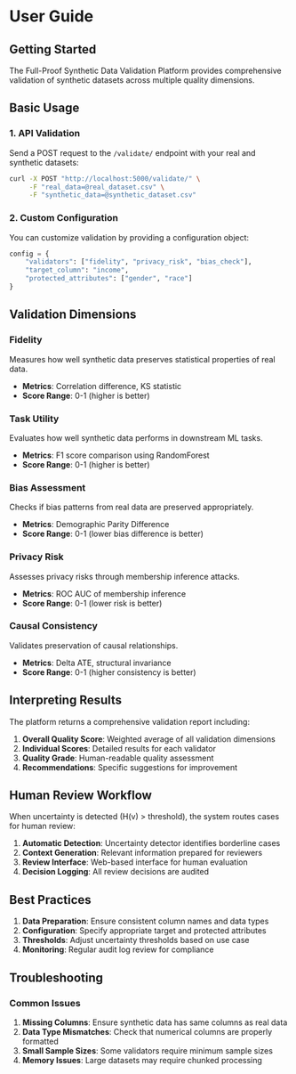 
# User Guide

## Getting Started

The Full-Proof Synthetic Data Validation Platform provides comprehensive validation of synthetic datasets across multiple quality dimensions.

## Basic Usage

### 1. API Validation

Send a POST request to the `/validate/` endpoint with your real and synthetic datasets:

```bash
curl -X POST "http://localhost:5000/validate/" \
     -F "real_data=@real_dataset.csv" \
     -F "synthetic_data=@synthetic_dataset.csv"
```

### 2. Custom Configuration

You can customize validation by providing a configuration object:

```python
config = {
    "validators": ["fidelity", "privacy_risk", "bias_check"],
    "target_column": "income",
    "protected_attributes": ["gender", "race"]
}
```

## Validation Dimensions

### Fidelity
Measures how well synthetic data preserves statistical properties of real data.
- **Metrics**: Correlation difference, KS statistic
- **Score Range**: 0-1 (higher is better)

### Task Utility
Evaluates how well synthetic data performs in downstream ML tasks.
- **Metrics**: F1 score comparison using RandomForest
- **Score Range**: 0-1 (higher is better)

### Bias Assessment
Checks if bias patterns from real data are preserved appropriately.
- **Metrics**: Demographic Parity Difference
- **Score Range**: 0-1 (lower bias difference is better)

### Privacy Risk
Assesses privacy risks through membership inference attacks.
- **Metrics**: ROC AUC of membership inference
- **Score Range**: 0-1 (lower risk is better)

### Causal Consistency
Validates preservation of causal relationships.
- **Metrics**: Delta ATE, structural invariance
- **Score Range**: 0-1 (higher consistency is better)

## Interpreting Results

The platform returns a comprehensive validation report including:

1. **Overall Quality Score**: Weighted average of all validation dimensions
2. **Individual Scores**: Detailed results for each validator
3. **Quality Grade**: Human-readable quality assessment
4. **Recommendations**: Specific suggestions for improvement

## Human Review Workflow

When uncertainty is detected (H(v) > threshold), the system routes cases for human review:

1. **Automatic Detection**: Uncertainty detector identifies borderline cases
2. **Context Generation**: Relevant information prepared for reviewers
3. **Review Interface**: Web-based interface for human evaluation
4. **Decision Logging**: All review decisions are audited

## Best Practices

1. **Data Preparation**: Ensure consistent column names and data types
2. **Configuration**: Specify appropriate target and protected attributes
3. **Thresholds**: Adjust uncertainty thresholds based on use case
4. **Monitoring**: Regular audit log review for compliance

## Troubleshooting

### Common Issues

1. **Missing Columns**: Ensure synthetic data has same columns as real data
2. **Data Type Mismatches**: Check that numerical columns are properly formatted
3. **Small Sample Sizes**: Some validators require minimum sample sizes
4. **Memory Issues**: Large datasets may require chunked processing
